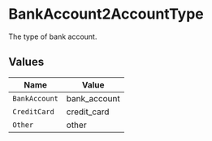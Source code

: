 # BankAccount2AccountType

The type of bank account.


## Values

| Name          | Value         |
| ------------- | ------------- |
| `BankAccount` | bank_account  |
| `CreditCard`  | credit_card   |
| `Other`       | other         |